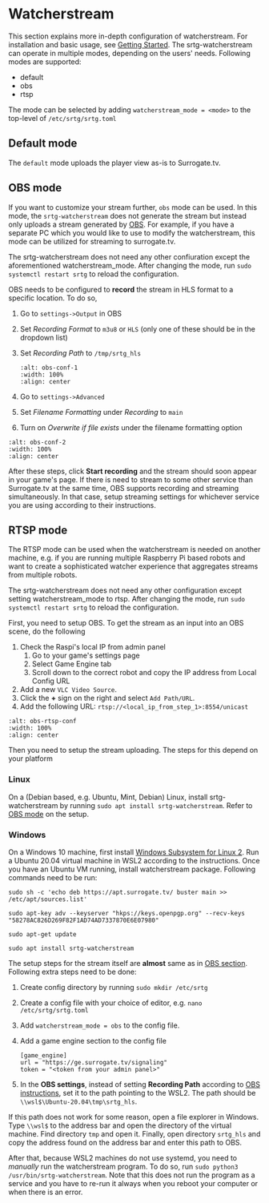 # Watcherstream

This section explains more in-depth configuration of watcherstream. For installation
and basic usage, see [Getting Started](getting_started.html#installing-surrogate-watcher-stream).
The srtg-watcherstream can operate in multiple modes, depending on the users'
needs. Following modes are supported:

* default
* obs
* rtsp

The mode can be selected by adding `watcherstream_mode = <mode>` to the top-level
of `/etc/srtg/srtg.toml`

## Default mode

The `default` mode uploads the player view as-is to Surrogate.tv.

## OBS mode

If you want to customize your stream further, `obs` mode can be used. In this mode,
the `srtg-watcherstream` does not generate the stream but instead only uploads a
stream generated by [OBS](https://obsproject.com/). For example, if you have a separate
PC which you would like to use to modify the watcherstream, this mode can be
utilized for streaming to surrogate.tv.

The srtg-watcherstream does not need any other confiuration except the aforementioned
watcherstream_mode. After changing the mode, run `sudo systemctl restart srtg` to
reload the configuration.

OBS needs to be configured to **record** the stream in HLS format to a specific
location. To do so,

1. Go to `settings->Output` in OBS
2. Set *Recording Format* to `m3u8` or `HLS` (only one of these should be in the
   dropdown list)
3. Set *Recording Path* to `/tmp/srtg_hls`

    ```{image} _static/images/obs_conf_1.png
    :alt: obs-conf-1
    :width: 100%
    :align: center
    ```

4. Go to `settings->Advanced`
5. Set *Filename Formatting* under *Recording* to `main`
6. Turn on *Overwrite if file exists* under the filename formatting option

```{image} _static/images/obs_conf_2.png
:alt: obs-conf-2
:width: 100%
:align: center
```

After these steps, click **Start recording** and the stream should soon appear
in your game's page. If there is need to stream to some other service than
Surrogate.tv at the same time, OBS supports recording and streaming simultaneously.
In that case, setup streaming settings for whichever service you are using according
to their instructions.

## RTSP mode

The RTSP mode can be used when the watcherstream is needed on another machine,
e.g. if you are running multiple Raspberry Pi based robots and want to create
a sophisticated watcher experience that aggregates streams from multiple robots.

The srtg-watcherstream does not need any other configuration except setting
watcherstream_mode to rtsp. After changing the mode, run
`sudo systemctl restart srtg` to reload the configuration.

First, you need to setup OBS. To get the stream as an input into an OBS scene,
do the following

1. Check the Raspi's local IP from admin panel
   1. Go to your game's settings page
   2. Select Game Engine tab
   3. Scroll down to the correct robot and copy the IP address from Local Config
      URL
2. Add a new `VLC Video Source`.
3. Click the **+** sign on the right and select `Add Path/URL`.
4. Add the following URL: `rtsp://<local_ip_from_step_1>:8554/unicast`

```{image} _static/images/obs_rtsp_conf.png
:alt: obs-rtsp-conf
:width: 100%
:align: center
```

Then you need to setup the stream uploading. The steps for this depend on your platform

### Linux

On a (Debian based, e.g. Ubuntu, Mint, Debian) Linux, install srtg-watcherstream
by running `sudo apt install srtg-watcherstream`. Refer to [OBS mode](#obs-mode)
on the setup.

### Windows

On a Windows 10 machine, first install [Windows Subsystem for Linux 2](https://docs.microsoft.com/en-us/windows/wsl/install-win10).
Run a Ubuntu 20.04 virtual machine in WSL2 according to the instructions.
Once you have an Ubuntu VM running, install watcherstream package. Following
commands need to be run:

```
sudo sh -c 'echo deb https://apt.surrogate.tv/ buster main >> /etc/apt/sources.list'

sudo apt-key adv --keyserver "hkps://keys.openpgp.org" --recv-keys "58278AC826D269F82F1AD74AD7337870E6E07980"

sudo apt-get update

sudo apt install srtg-watcherstream
```

The setup steps for the stream itself are **almost** same as in [OBS section](#obs-mode).
Following extra steps need to be done:

1. Create config directory by running `sudo mkdir /etc/srtg`
2. Create a config file with your choice of editor, e.g. `nano /etc/srtg/srtg.toml`
3. Add `watcherstream_mode = obs` to the config file.
4. Add a game engine section to the config file

    ```
    [game_engine]
    url = "https://ge.surrogate.tv/signaling"
    token = "<token from your admin panel>"
    ```

5. In the **OBS settings**, instead of setting **Recording Path** according to
   [OBS instructions](#obs-mode), set it to the path pointing to the WSL2.
   The path should be `\\wsl$\Ubuntu-20.04\tmp\srtg_hls`.

If this path does not work
for some reason, open a file explorer in Windows. Type `\\wsl$` to the address
bar and open the directory of the virtual machine. Find directory `tmp` and open
it. Finally, open directory `srtg_hls` and copy the address found on the address
bar and enter this path to OBS.

After that, because WSL2 machines do not use systemd, you need to *manually*
run the watcherstream program. To do so, run `sudo python3 /usr/bin/srtg-watcherstream`.
Note that this does not run the program as a service and you have to re-run it
always when you reboot your computer or when there is an error.


